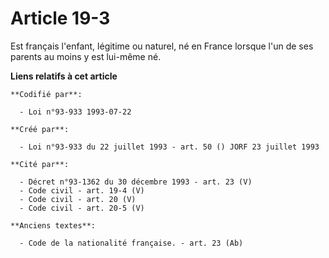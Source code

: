 # Article 19-3

Est français l'enfant, légitime ou naturel, né en France lorsque l'un de ses parents au moins y est lui-même né.

**Liens relatifs à cet article**

	**Codifié par**:

	  - Loi n°93-933 1993-07-22

	**Créé par**:

	  - Loi n°93-933 du 22 juillet 1993 - art. 50 () JORF 23 juillet 1993

	**Cité par**:

	  - Décret n°93-1362 du 30 décembre 1993 - art. 23 (V)
	  - Code civil - art. 19-4 (V)
	  - Code civil - art. 20 (V)
	  - Code civil - art. 20-5 (V)

	**Anciens textes**:

	  - Code de la nationalité française. - art. 23 (Ab)
